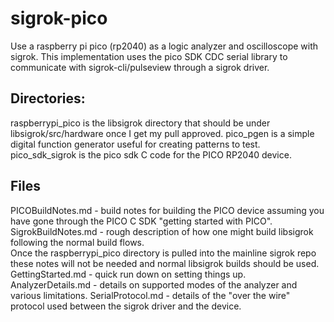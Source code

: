 # sigrok-pico
Use a raspberry pi pico (rp2040) as a logic analyzer and oscilloscope with sigrok.
This implementation uses the pico SDK CDC serial library to communicate with sigrok-cli/pulseview through a sigrok driver.

## Directories:
raspberrypi_pico is the libsigrok directory that should be under libsigrok/src/hardware once I get my pull approved.
pico_pgen is a simple digital function generator useful for creating patterns to test.
pico_sdk_sigrok is the pico sdk C code for the PICO RP2040 device.

## Files
PICOBuildNotes.md - build notes for building the PICO device assuming you have gone through the PICO C SDK "getting started with PICO".
SigrokBuildNotes.md - rough description of how one might build libsigrok following the normal build flows.  
  Once the raspberrypi_pico directory is pulled into the mainline sigrok repo these notes will not be needed and normal libsigrok builds should be used.
GettingStarted.md - quick run down on setting things up.
AnalyzerDetails.md - details on supported modes of the analyzer and various limitations.
SerialProtocol.md - details of the "over the wire" protocol used between the sigrok driver and the device.
